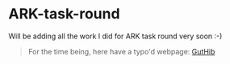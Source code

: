 # ARK-task-round  
Will be adding all the work I did for ARK task round very soon :-)  
> For the time being, here have a typo'd webpage: [GutHib](https://www.guthib.com)
